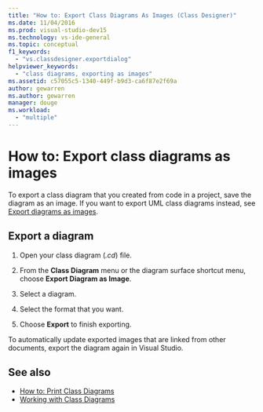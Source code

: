 ```yaml
---
title: "How to: Export Class Diagrams As Images (Class Designer)"
ms.date: 11/04/2016
ms.prod: visual-studio-dev15
ms.technology: vs-ide-general
ms.topic: conceptual
f1_keywords:
  - "vs.classdesigner.exportdialog"
helpviewer_keywords:
  - "class diagrams, exporting as images"
ms.assetid: c57055c5-1340-449f-b9d3-ca6f87e2f69a
author: gewarren
ms.author: gewarren
manager: douge
ms.workload:
  - "multiple"
---
```

# How to: Export class diagrams as images

To export a class diagram that you created from code in a project, save the diagram as an image. If you want to export UML class diagrams instead, see [Export diagrams as images](../../modeling/export-diagrams-as-images.md).

## Export a diagram

1.  Open your class diagram (*.cd*) file.

2.  From the **Class Diagram** menu or the diagram surface shortcut menu, choose **Export Diagram as Image**.

3.  Select a diagram.

4.  Select the format that you want.

5.  Choose **Export** to finish exporting.

To automatically update exported images that are linked from other documents, export the diagram again in Visual Studio.

## See also

- [How to: Print Class Diagrams](how-to-print-class-diagrams.md)
- [Working with Class Diagrams](working-with-class-diagrams.md)